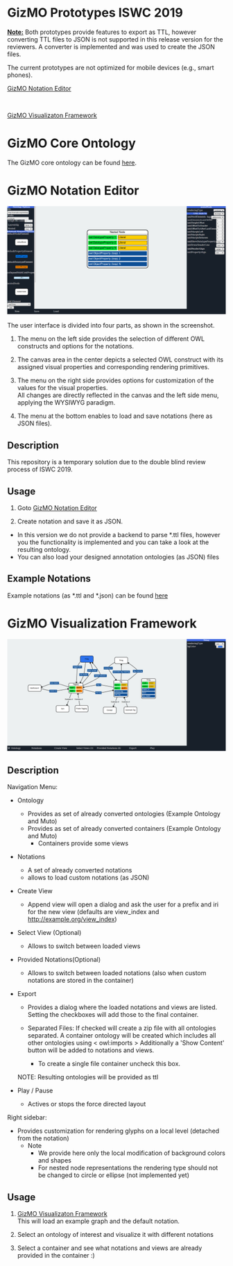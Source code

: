 #  GizMO Prototypes ISWC 2019
 <b><u>Note:</u></b> Both prototypes provide features to export as TTL, however 
  converting TTL files to JSON is not supported in this release version for the reviewers.
  A converter is implemented and was used to create the JSON files.
  
  The current prototypes are not optimized for mobile devices (e.g., smart phones).
  
 [GizMO Notation Editor](https://gizmo-vis.github.io/gizmo/notationEditor/index.html)
 
 <br>
  
 [GizMO Visualizaton Framework](https://gizmo-vis.github.io/gizmo/visualizationFramework/index.html)
 
# GizMO Core Ontology
 The GizMO core ontology can be found [here](https://github.com/gizmo-vis/gizmo/blob/master/coreOntology/gizmoCore.ttl).
 
# GizMO Notation Editor
 
 ![alt text](images/gne.png)

The user interface is divided into four parts, as shown in the screenshot.

1) The menu on the left side provides the selection of different OWL constructs and options for the notations.

2) The canvas area in the center depicts a selected OWL construct with its assigned visual properties and corresponding rendering primitives.

3) The menu on the right side provides options for customization of the values for the visual properties.	
		All changes are directly reflected in the canvas and the left side menu, applying the WYSIWYG paradigm.
		
4) The menu at the bottom enables to load and save notations (here as JSON files). 


## Description

This repository is a temporary solution due to the double blind review process of ISWC 2019.
 
## Usage
1) Goto  [GizMO Notation Editor](https://gizmo-vis.github.io/gizmo/notationEditor/index.html)

2) Create notation and save it as JSON. 
 * In this version we do not provide a backend to parse *.ttl files, however
 you the functionality is implemented and you can take a look at the resulting ontology. 
 * You can also load your designed annotation ontologies (as JSON) files 
 
## Example Notations
Example notations (as *.ttl and *.json) can be found  [here](https://github.com/gizmo-vis/gizmo/tree/master/notationEditor/exampleNotations)

  
  
# GizMO Visualization Framework
 ![alt text](images/gvf.png)
 
## Description 
  Navigation Menu:
  * Ontology
    * Provides as set of already converted ontologies (Example Ontology and Muto)
    * Provides as set of already converted containers (Example Ontology and Muto)
        * Containers provide some views             
 * Notations
    * A set of already converted notations
    * allows to load custom notations (as JSON)
    
 * Create View 
    * Append view will open a dialog and ask the user for a prefix and iri for the new view
    (defaults are view_index and http://example.org/view_index)
 * Select View (Optional)
    * Allows to switch between loaded views
 * Provided Notations(Optional)
     * Allows to switch between loaded notations (also when custom notations are stored in the container)
  
 * Export 
     * Provides a dialog where the loaded notations and views are listed.<br>
     Setting the checkboxes will add those to the final container.

     * Separated Files: If checked will create a zip file with all ontologies separated.
      A container ontology will be created which includes all other ontologies using < owl:imports >
      Additionally a 'Show Content' button will be added to notations and views. 
      
        * To create a single file container uncheck this box.

    NOTE: Resulting ontologies will be provided as ttl
         

 * Play / Pause
    * Actives or stops the force directed layout 

Right sidebar:
  * Provides customization for rendering glyphs on a local level (detached from the notation)
    * Note
        * We provide here only the local modification of background colors and shapes
        * For nested node representations the rendering type should not be changed to circle or ellipse (not implemented yet)
         
    
## Usage
 1) [GizMO Visualizaton Framework](https://gizmo-vis.github.io/gizmo/visualizationFramework/index.html)<br>
    This will load an example graph and the default notation.
 
 2) Select an ontology of interest and visualize it with different notations
 3) Select a container and see what notations and views are already provided in the container :)
    
